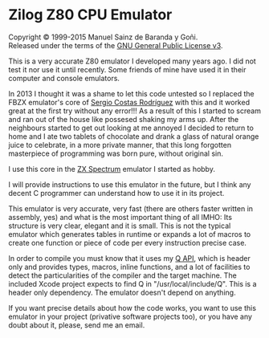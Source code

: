 # Zilog Z80 CPU Emulator
Copyright © 1999-2015 Manuel Sainz de Baranda y Goñi.  
Released under the terms of the [GNU General Public License v3](http://www.gnu.org/copyleft/gpl.html).

This is a very accurate Z80 emulator I developed many years ago. I did not test it nor use it until recently. Some friends of mine have used it in their computer and console emulators.

In 2013 I thought it was a shame to let this code untested so I replaced the FBZX emulator's core of [Sergio Costas Rodríguez](http://www.rastersoft.com/fbzx.html) with this and it worked great at the first try without any error!!! As a result of this I started to scream and ran out of the house like possesed shaking my arms up. After the neighbours started to get out looking at me annoyed I decided to return to home and I ate two tablets of chocolate and drank a glass of natural orange juice to celebrate, in a more private manner, that this long forgotten masterpiece of programming was born pure, without original sin.

I use this core in the [ZX Spectrum](http://github.com/redcode/mZX) emulator I started as hobby.

I will provide instructions to use this emulator in the future, but I think any decent C programmer can understand how to use it in its project.

This emulator is very accurate, very fast (there are others faster written in assembly, yes) and what is the most important thing of all IMHO: Its structure is very clear, elegant and it is small. This is not the typical emulator which generates tables in runtime or expands a lot of macros to create one function or piece of code per every instruction precise case.

In order to compile you must know that it uses my [Q API](http://github.com/redcode/Q), which is header only and provides types, macros, inline functions, and a lot of facilities to detect the particularities of the compiler and the target machine. The included Xcode project expects to find Q in "/usr/local/include/Q". This is a header only dependency. The emulator doesn't depend on anything.

If you want precise details about how the code works, you want to use this emulator in your project (privative software projects too), or you have any doubt about it, please, send me an email.

